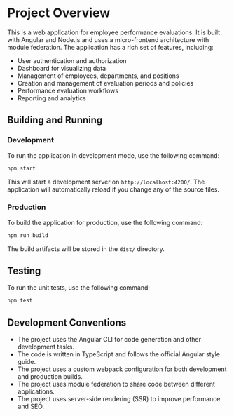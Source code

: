 # Project Overview

This is a web application for employee performance evaluations. It is built with Angular and Node.js and uses a micro-frontend architecture with module federation. The application has a rich set of features, including:

*   User authentication and authorization
*   Dashboard for visualizing data
*   Management of employees, departments, and positions
*   Creation and management of evaluation periods and policies
*   Performance evaluation workflows
*   Reporting and analytics

## Building and Running

### Development

To run the application in development mode, use the following command:

```bash
npm start
```

This will start a development server on `http://localhost:4200/`. The application will automatically reload if you change any of the source files.

### Production

To build the application for production, use the following command:

```bash
npm run build
```

The build artifacts will be stored in the `dist/` directory.

## Testing

To run the unit tests, use the following command:

```bash
npm test
```

## Development Conventions

*   The project uses the Angular CLI for code generation and other development tasks.
*   The code is written in TypeScript and follows the official Angular style guide.
*   The project uses a custom webpack configuration for both development and production builds.
*   The project uses module federation to share code between different applications.
*   The project uses server-side rendering (SSR) to improve performance and SEO.
